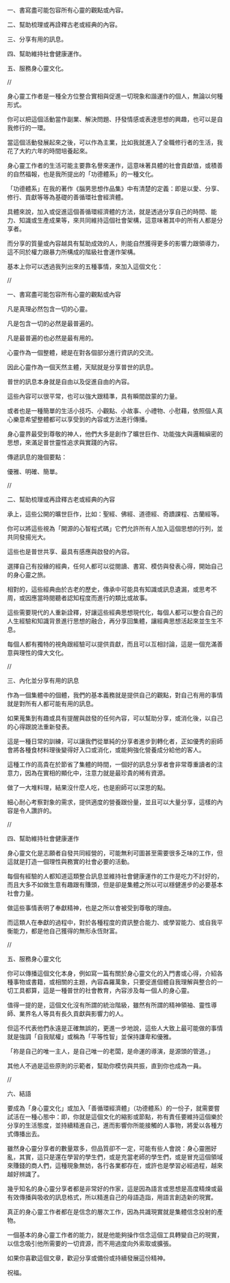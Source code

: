 
一、書寫盡可能包容所有心靈的觀點或內容。

二、幫助梳理或再詮釋古老或經典的內容。

三、分享有用的訊息。

四、幫助維持社會健康運作。

五、服務身心靈文化。

//

身心靈工作者是一種全方位整合實相與促進一切現象和諧運作的個人，無論以何種形式。

你可以把這個活動當作副業、解決問題、抒發情感或表達思想的興趣，也可以是自我修行的一環。

當這個活動發展起來之後，可以作為主業，比如我就進入了全職修行者的生活，我花了大約六年的時間培養起來。

身心靈工作者的生活可能主要靠名譽來運作，這意味著具體的社會貢獻值，或積善的自然福報，也是我所提出的「功德體系」的一種文化。

「功德體系」在我的著作《腦男思想作品集》中有清楚的定義：即是以愛、分享、修行、貢獻等等為基礎的善循環社會經濟體。

具體來說，加入或促進這個善循環經濟體的方法，就是透過分享自己的時間、能力、知識或生產成果等，來共同維持這個社會架構，這意味著其中的所有人都是分享者。

而分享的質量或內容越具有幫助成效的人，則能自然獲得更多的影響力跟領導力，這不同於權力跟暴力所構成的階級社會運作架構。

基本上你可以透過我列出來的五種事情，來加入這個文化：

//

一、書寫盡可能包容所有心靈的觀點或內容

凡是真理必然包含一切的心靈。

凡是包含一切的必然是最普遍的。

凡是最普遍的也必然是最有用的。

心靈作為一個整體，總是在對各個部分進行資訊的交流。

因此心靈作為一個天然主體，天賦就是分享普世的訊息。

普世的訊息本身就是自由以及促進自由的內容。

這些內容可以很平常，也可以強大跟精準，具有瞬間啟蒙的力量。

或者也是一種簡單的生活小技巧、小觀點、小故事、小禮物、小慰藉，依照個人真心樂意希望整體都可以享受到的內容或方法進行傳播。

身心靈界最受到尊敬的神人，他們大多是創作了曠世巨作、功能強大與邏輯縝密的思想，來滿足普世靈性追求與實踐的內容。

傳遞訊息的幾個要點：

優雅、明確、簡單。

//

二、幫助梳理或再詮釋古老或經典的內容

承上，這些公開的曠世巨作，比如：聖經、佛經、道德經、奇蹟課程、古蘭經等。

你可以將這些視為「開源的心智程式碼」它們允許所有人加入這個思想的行列，並共同發揚光大。

這些也是普世共享、最具有感應與啟發的內容。

選擇自己有投緣的經典，任何人都可以從閱讀、書寫、模仿與發表心得，開始自己的身心靈之旅。

相對的，這些經典由於古老的歷史，傳承中可能具有知識或訊息遺漏，或思考不周，或因應當時閱聽者認知程度而進行的類比或故事。

這些需要現代的人重新詮釋，好讓這些經典思想現代化，每個人都可以整合自己的人生經驗和知識背景進行思想的融合，再分享回集體，讓經典思想活起來並生生不息。

每個人都有獨特的視角跟經驗可以提供貢獻，而且可以互相討論，這是一個充滿善意與理性的偉大文化。

//

三、內化並分享有用的訊息

作為一個集體中的個體，我們的基本義務就是提供自己的觀點，對自己有用的事情就是對所有人都可能有用的訊息。

如果蒐集到有趣或具有提醒與啟發的任何內容，可以幫助分享，或消化後，以自己的心得跟說法重新發表。

這是一種日常的訓練，可以讓我們從單純的分享者進步到轉化者，正如優秀的廚師會將各種食材料理後變得好入口或消化，或能夠強化營養成分給他的客人。

這種工作的高貴在於節省了集體的時間，一個好的訊息分享者會非常尊重讀者的注意力，因為在實相的顯化中，注意力就是最珍貴的稀有資源。

做了一大堆料理，結果沒什麼人吃，也是廚師可以深思的點。

細心耐心考察對象的需求，提供適度的營養跟份量，並且可以大量分享，這樣的內容是令人讚許的。

//

四、幫助維持社會健康運作

身心靈文化是志願者自發共同經營的，可能無利可圖甚至需要很多乏味的工作，但這就是打造一個理性與務實的社會必要的活動。

每個有經驗的人都知道這類整合訊息並維持社會健康運作的工作是吃力不討好的，而且大多不如做生意有趣跟有賺頭，但是卻是集體之所以可以穩健進步的必要基本社會力量。

做這些事情表明了奉獻精神，也是之所以會被受到尊敬的理由。

而這類人在奉獻的過程中，對於各種程度的資訊整合能力、或學習能力、或自我平衡能力，都是他自己獲得的無形永恆財富。

//

五、服務身心靈文化

你可以傳播這個文化本身，例如寫一篇有關於身心靈文化的入門書或心得，介紹各種事物或書籍，或相關的主題，內容森羅萬象，只要促進個體自我理解與整合的一切工具都算，這是一種普世的社會教育，內容涉及每一個人的身心靈。

值得一提的是，這個文化沒有所謂的統治階級，雖然有所謂的精神領袖、靈性導師、業界名人等具有長久貢獻與影響力的人。

但這不代表他們永遠是正確無誤的，更進一步地說，這些人大致上最可能做的事情就是強調「自我賦權」或稱為「平等性智」並保持謙卑和優雅。

「祢是自己的唯一主人，是自己唯一的老闆，是命運的導演，是源頭的管道。」

其他人不過是這些原則的示範者，幫助你模仿與共振，直到你也成為一員。

//

六、結語

要成為「身心靈文化」或加入「善循環經濟體」（功德體系）的一份子，就需要嘗試活在一種心態中：即，你就是這個文化的縮影或節點，祢有責任要維持這個樂於分享的生活態度，並持續精進自己，進而影響你所能接觸的人事物，將愛以各種方式傳播出去。

雖然身心靈分享者的數量眾多，但品質卻不一定，可能有些人會說：身心靈圈好亂，其實，這只是還在學習的學生們，或是充當老師的學生們，或是冒充這個領域來賺錢的商人們，這種現象無妨，各行各業都存在，或許也是學習必經過程，越來越好辨識了。

幾乎知名的身心靈分享者都是非常好的作家，這是因為語言或思想是高度精煉或最有效傳播與吸收的訊息格式，所以精進自己的母語造詣，用語言創造新的現實。

真正的身心靈工作者都在是信念的層次工作，因為共識現實就是集體信念投射的產物。

一個基本的身心靈工作者的能力，就是他能夠操作信念這個工具轉變自己的現實，以信念吸引他所需要的一切資源，而不用過度向外索取或擴張。

如果你喜歡這個文章，歡迎分享或備份或持續發展這份精神。

祝福。